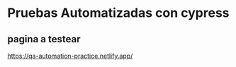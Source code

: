 # Pruebas Automatizadas con cypress

## pagina a testear
https://qa-automation-practice.netlify.app/